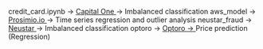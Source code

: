 credit_card.ipynb -> <u> Capital One </u> -> Imbalanced classification
aws_model -> <u> Prosimio.io </u> -> Time series regression and outlier analysis
neustar_fraud -> <u> Neustar </u> -> Imbalanced classification
optoro -> <u> Optoro -> </u> Price prediction (Regression)
